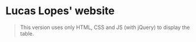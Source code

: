 # Lucas Lopes' website
> This version uses only HTML, CSS and JS (with jQuery) to display the table.
